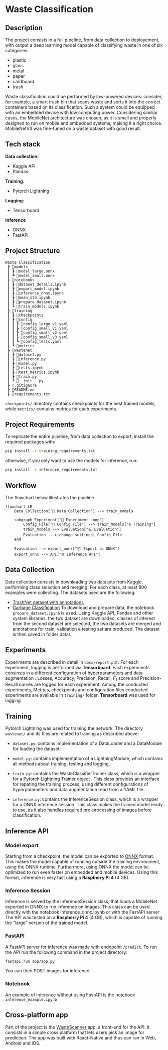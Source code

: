 # Waste Classification

## Description
The project consists in a full pipeline, from data collection to deployement, with output a deep learning model capable of classifying waste in one of six categories:
- plastic
- glass
- metal
- paper
- cardboard
- trash

Waste classification could be performed by low-powered devices: consider, for example, a smart trash bin that scans waste and sorts it into the correct containers based on its classification. Such a system could be equipped with an embedded device with low computing power. Considering similiar cases, the MobileNet architecture was chosen, as it is small and properly designed to run on mobile and embedded systems, making it a right choice. MobileNetV3 was fine-tuned on a waste dataset with good result.

## Tech stack

**Data collection:**
- Kaggle API
- Pandas

**Training**:
- Pytorch Lightning

**Logging**:
- Tensorboard

**Inference**
- ONNX
- FastAPI

## Project Structure
```
Waste Classification
 ┣ 📂models
 ┃ ┣ 📜model_large.onnx
 ┃ ┗ 📜model_small.onnx
 ┣ 📂notebooks
 ┃ ┣ 📜dataset_details.ipynb
 ┃ ┣ 📜export_model.ipynb
 ┃ ┣ 📜inference_onnx.ipynb
 ┃ ┣ 📜mean_std.ipynb
 ┃ ┣ 📜prepare_dataset.ipynb
 ┃ ┗ 📜train_models.ipynb
 ┣ 📂training
 ┃ ┣ 📂checkpoints
 ┃ ┣ 📂config
 ┃ ┃ ┣ 📜config_large_v1.yaml
 ┃ ┃ ┣ 📜config_small_v1.yaml
 ┃ ┃ ┣ 📜config_small_v2.yaml
 ┃ ┃ ┣ 📜config_small_v3.yaml
 ┃ ┃ ┗ 📜config_tests.yaml
 ┃ ┗ 📂metrics
 ┣ 📂wastenet
 ┃ ┣ 📜dataset.py
 ┃ ┣ 📜inference.py
 ┃ ┣ 📜model.py
 ┃ ┣ 📜tests.ipynb
 ┃ ┣ 📜test_metrics.ipynb
 ┃ ┣ 📜train.py
 ┃ ┗ 📜__init__.py
 ┣ 📜.gitignore
 ┣ 📜README.md
 ┣ 📜requirements.txt
```

```checkpoints/``` directory contains checkpoints for the best trained models, while ```metrics/``` contains metrics for each experiments.
## Project Requirements
To replicate the entire pipeline, from data collection to export, install the required packages with:
```bash
pip install -r training_requirements.txt
```
otherwise, if you only want to use the models for inference, run:
```bash
pip install -r inference_requirements.txt
```

## Workflow
The flowchart below illustrates the pipeline.
```mermaid 
flowchart LR
    Data_Collection["📂 Data Collection"] --> train_models

    subgraph Experiment["🔁 Experiment Loop"]
        Config_File["📝 Config File"] --> train_models["⚙️ Training"]
        train_models --> Evaluation["📊 Evaluation"]
        Evaluation -.->|change settings| Config_File
    end

    Evaluation --> export_onnx["📦 Export to ONNX"]
    export_onnx --> API["🌐 Inference API"]

``` 
## Data Collection
Data collection consists in downloading two datasets from Kaggle, performing class selection and merging. For each class, at least 800 examples were collecting. The datasets used are the following:
- [TrashNet dataset with annotations](https://www.kaggle.com/datasets/asdasdasasdas/garbage-classification?select=Garbage+classification)
- [Garbage Classification](www.kaggle.com/datasets/mostafaabla/garbage-classification)
To download and prepare data, the notebook ```prepare_dataset.ipynb``` is used. Using Kaggle API, Pandas and other system libraries, the two dataset are downloaded, classes of interest from the second dataset are selected, the two datasets are merged and annotations for train, validation e testing set are produced. The dataset is then saved in folder data/.
## Experiments
Experiments are described in detail in ```docs/report.pdf```. For each experiment, logging is performed via **Tensorboard**. Each experiments consinsts in a different configuration of hyperparameters and data augmentation . Losses, Accuracy, Precision, Recall, $F_1$ score and Precision-Recall curves are logged for each experiment.  Among the conducted experiments,  Metrics, checkpoints and configuration files conducted experiments are available in ```training/``` folder. **Tensorboard** was used for logging 

## Training
Pytorch Lightning was used for training the network. The directory ```wastenet/``` and its files are related to training as described above:

- ```dataset.py```: contains implementation of a DataLoader and a DataModule for loading the dataset;

- ```model.py```: contains implementation of a LightningModule, which contains all methods about training, testing and logging.

- ```train.py```: contains the WasteClassifierTrainer class, which is a wrapper for a Pytorch Lightning Trainer object . This class provides an interface for repating the training process, using different configurations of hyperparameters and data augmentation read from a YAML file.
- ```inference.py```: contains the InferenceSession class, which is a wrapper for a ONNX inference session. This class makes the trained model ready to use, as it also handles required pre-processing of images before classification.




## Inference API

### Model export
Starting from a checkpoint, the model can be exported to [ONNX](https://onnx.ai/) format. This makes the model capable of running outside the training environment, using the ONNX runtime. Furthermore, using ONNX the model can be optimized to run even faster on embedded and mobile devices. Using this format, inference is very fast using a **Raspberry Pi 4** (4 GB). 

### Inference Session
Inference is served by the InferenceSession class, that loads a MobileNet exported in ONNX to run inference on Images. This class can be used directly with the notebook inference_onnx.ipynb or with the FastAPI server The API was tested on a **Raspberry Pi 4** (4 GB), which is capable of running the "large" version of the trained model.
### FastAPI
A FastAPI server for inference was made with endopoint ```/predict```. To run the API run the following command in the project directory:

```bash
fastapi run app/app.py
```
You can then POST images for inference.
### Notebook
An example of inference without using FastAPI is the notebook ```inference_example.ipynb```

## Cross-platform app
Part of the project is the [WasteScanner]() app, a front-end for the API. It consists in a simple cross platform that lets users pick an image for prediction. The app was built with React-Native and thus can ran in Web, Android and iOS.
